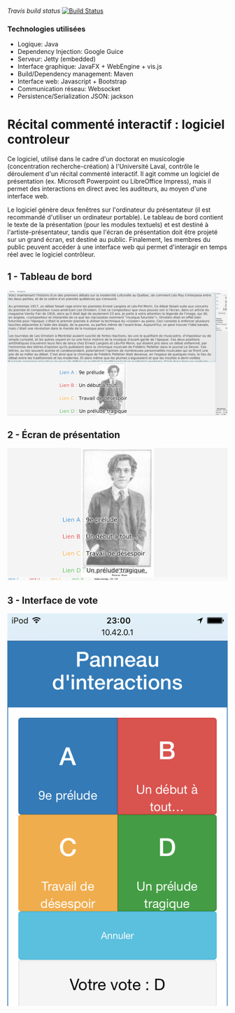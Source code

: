 *Travis build status*
[![Build Status](https://travis-ci.com/LeMikaelF/recitalinteractif.svg?branch=master)](https://travis-ci.com/LeMikaelF/recitalinteractif)

### Technologies utilisées
* Logique: Java
* Dependency Injection: Google Guice
* Serveur: Jetty (embedded)
* Interface graphique: JavaFX + WebEngine + vis.js
* Build/Dependency management: Maven
* Interface web: Javascript + Bootstrap
* Communication réseau: Websocket
* Persistence/Serialization JSON: jackson

# Récital commenté interactif : logiciel controleur


Ce logiciel, utilisé dans le cadre d'un doctorat en musicologie (concentration recherche-création) à l'Université Laval, contrôle le déroulement d'un récital commenté interactif. Il agit comme un logiciel de présentation (ex. Microsoft Powerpoint ou LibreOffice Impress), mais il permet des interactions en direct avec les auditeurs, au moyen d'une interface web.

Le logiciel génère deux fenêtres sur l'ordinateur du présentateur (il est recommandé d'utiliser un ordinateur portable). Le tableau de bord contient le texte de la présentation (pour les modules textuels) et est destiné à l'artiste-présentateur, tandis que l'écran de présentation doit être projeté sur un grand écran, est destiné au public. Finalement, les membres du public peuvent accéder à une interface web qui permet d'interagir en temps réel avec le logiciel contrôleur.

## 1 - Tableau de bord
![Capture d'écran du tableau de bord](docs/Tableau%20de%20bord.png)

## 2 - Écran de présentation
![Capture d'écran de l'écran de présentation](docs/Écran%20de%20présentation.png)

## 3 - Interface de vote
![Capture d'écran de l'interface de vote](docs/Interface%20de%20vote.png)
